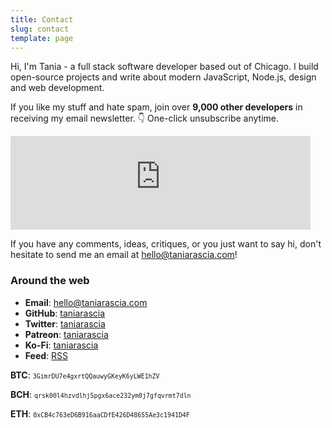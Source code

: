 ```yaml
---
title: Contact
slug: contact
template: page
---
```


Hi, I'm Tania - a full stack software developer based out of Chicago. I build open-source projects and write about modern JavaScript, Node.js, design and web development.

If you like my stuff and hate spam, join over **9,000 other developers** in receiving my email newsletter. 👇 One-click unsubscribe anytime.

<div class="centered-iframe">
  <iframe
    width="480"
    height="150"
    src="https://taniarascia.substack.com/embed"
    frameborder="0"
    scrolling="no"
  ></iframe>
</div>

If you have any comments, ideas, critiques, or you just want to say hi, don't hesitate to send me an email at [hello@taniarascia.com](mailto:hello[AT]taniarascia[DOT]com)!

### Around the web

- **Email**: [hello@taniarascia.com](mailto:hello[AT]taniarascia[DOT]com)
- **GitHub**: [taniarascia](https://github.com/taniarascia)
- **Twitter**: [taniarascia](https://twitter.com/taniarascia)
- **Patreon**: [taniarascia](https://patreon.com/taniarascia)
- **Ko-Fi**: [taniarascia](https://ko-fi.com/taniarascia)
- **Feed**: [RSS](https://www.taniarascia.com/rss.xml)

<div class="crypto">

**BTC**: <small>`3GimrDU7e4gxrtQQauwyGKeyK6yLWE1hZV`</small>

**BCH**: <small>`qrsk00l4hzvdlhj5pgx6ace232ym0j7gfqvrmt7dln`</small>

**ETH**: <small>`0xCB4c763eD6B916aaCDfE426D48655Ae3c1941D4F`</small>

</div>
